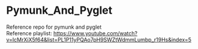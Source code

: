 # Pymunk_And_Pyglet
Reference repo for pymunk and pyglet <br>
Reference playlist: https://www.youtube.com/watch?v=IcMrXiX5f64&list=PL1P11yPQAo7pH9SWZtWdmmLumbp_r19Hs&index=5
